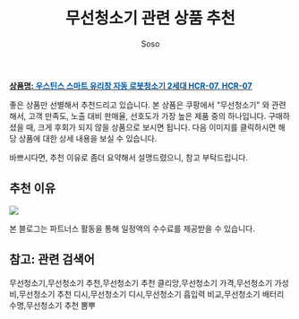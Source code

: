 ﻿---
layout: post
title:  "무선청소기 관련 상품 추천"
author: Soso
categories: [ 디지털/가전 ]
tags: [무선청소기,무선청소기 추천,무선청소기 추천 클리앙,무선청소기 가격,무선청소기 가성비,무선청소기 추천 디시,무선청소기 디시,무선청소기 흡입력 비교,무선청소기 배터리 수명,무선청소기 추천 뽐뿌]
image: https://ads-partners.coupang.com/image1/4ZWimpGx3SlQcD9J4bSrUTj0S08KUKCOOadwtoQKASH1nupyllx2aXOoGiCaTurx-s2CigF8txjBjsER54g3uMXXTsZ-rTmfZQ9VxQ93GT-OoH0QKk8LzshnfwH80LNXPjwS5hhK4zffpgJVH3G-8L9oIpfCMDbBKLPa9yS6L52Bhz6CRhx8nfym3RVIabaxQds6S6ElN-qkZZ4VC8Nyo12pO1obgQQIQrFuRQzR5IS2Mdy8zx3X77FkVL3BP0Y-IqbCE1HAJEYqAnesKATR5jzVd8L5iMC3qZ6spfzoL9oMqlNQLOFBud3rbQ== 
description: "쿠팡에서 무선청소기 관련 상품으로 가장 고객 선호도가 높은 제품 중 하나입니다."
---

<a href="https://link.coupang.com/re/AFFSDP?lptag=AF5673682&pageKey=7493224252&itemId=19597876819&vendorItemId=86705099713&traceid=V0-153-42e1d7b4e604f06f&clickBeacon=LEmXWEHEZ6AXmGLdLH4C7tDe5-0SGEc634bhMeg-QnOMW2MyG0KIlc-lK1jiXdCy0NHAEFGqAeQJRf0gc3Tm4oe64S63reARkTtrNhe2O0MXrPYzJU7Sb-n6WpQSVyKnpwRcSZykI-pW3owjqg7916FaGxkf17ekfDs114bUEvuP67Krz5T3WrYuCjeGTD4VXgTf96QlvYxoQxGZBRkJe0C_m-7ue6Ma9jxoiz3cSPWX1pVrtTqACQ5PwtNs45W-9VCLdr-siMBBMbOAB0_AxTOsrh_9_8DCjlniFXo34sVMg5sHGDyusaXJd6tY86iz-mOihLoqYv2Efrs80wB3rhB46RJUk8xhPpdJn1Pol3BVqtRJRXRqiwrwz3eMNATwrvxcdwhfzo1WAi6Kai258_YI5ZA_IN0uPPLMSBAvP-I1eruPJr6w6P96Jf0AH7fQ1aLw5sEuV5sIaC9vFaUtG-1K8ZYHjXCIvYzFgrmYgZ_C4DB7xrV8GCMp5EH-FGdRUSxeDO662qKLrubTsRN6sfXJp3BLpNkof1Ff8erY0hfIwm4PGXTm3Wx-du0NC9SfklTdKlL4r__poymhcFv0zusxAL6S9TNCAeX4LMi-Y6_BTc0BHCx-UE5_lAZU6lseZH4yx47pihMtJyKGyeTN8inrJ3idj61pQ_N2Xs-Pr2_ANjB-JIvKkRP9wDgmSMDibLNfj717oaVxjg64hHZE3F1rzjC3HM3RDseFtKGO-yNlgRp2lTKFuZ4gCxNQwSNGR0AsdvNyDPrLxF8cpxbNM7Wdn1UX6txF2Ryzsh36vWxIx5jkAAlfaklBAaKY1xHMt0PcTTspA0xs9HrvTxCRcN5NduMxivgFEfZAGIS26OZJgKvQ7p-xd8mL-GsqR-79VuICakLFlH2A0tOM4tiv&requestid=20240131144253063115394858&token=31850C%7CMIXED"><b>상품명: <font color='#01579B'>우스틴스 스마트 유리창 자동 로봇청소기 2세대 HCR-07, HCR-07</font></b></a>

좋은 상품만 선별해서 추천드리고 있습니다.
본 상품은 쿠팡에서 "무선청소기" 와 관련해서, 고객 만족도, 노출 대비 판매율, 선호도가 가장 높은 제품 중의 하나입니다.
구매하셨을 때, 크게 후회가 되지 않을 상품으로 보시면 됩니다. 
다음 이미지를 클릭하시면 해당 상품에 대한 상세 내용을 보실 수 있습니다.

바쁘시다면, 추천 이유로 좀더 요약해서 설명드렸으니, 참고 부탁드립니다.

## 추천 이유 

<a href="https://link.coupang.com/re/AFFSDP?lptag=AF5673682&pageKey=7493224252&itemId=19597876819&vendorItemId=86705099713&traceid=V0-153-42e1d7b4e604f06f&clickBeacon=LEmXWEHEZ6AXmGLdLH4C7tDe5-0SGEc634bhMeg-QnOMW2MyG0KIlc-lK1jiXdCy0NHAEFGqAeQJRf0gc3Tm4oe64S63reARkTtrNhe2O0MXrPYzJU7Sb-n6WpQSVyKnpwRcSZykI-pW3owjqg7916FaGxkf17ekfDs114bUEvuP67Krz5T3WrYuCjeGTD4VXgTf96QlvYxoQxGZBRkJe0C_m-7ue6Ma9jxoiz3cSPWX1pVrtTqACQ5PwtNs45W-9VCLdr-siMBBMbOAB0_AxTOsrh_9_8DCjlniFXo34sVMg5sHGDyusaXJd6tY86iz-mOihLoqYv2Efrs80wB3rhB46RJUk8xhPpdJn1Pol3BVqtRJRXRqiwrwz3eMNATwrvxcdwhfzo1WAi6Kai258_YI5ZA_IN0uPPLMSBAvP-I1eruPJr6w6P96Jf0AH7fQ1aLw5sEuV5sIaC9vFaUtG-1K8ZYHjXCIvYzFgrmYgZ_C4DB7xrV8GCMp5EH-FGdRUSxeDO662qKLrubTsRN6sfXJp3BLpNkof1Ff8erY0hfIwm4PGXTm3Wx-du0NC9SfklTdKlL4r__poymhcFv0zusxAL6S9TNCAeX4LMi-Y6_BTc0BHCx-UE5_lAZU6lseZH4yx47pihMtJyKGyeTN8inrJ3idj61pQ_N2Xs-Pr2_ANjB-JIvKkRP9wDgmSMDibLNfj717oaVxjg64hHZE3F1rzjC3HM3RDseFtKGO-yNlgRp2lTKFuZ4gCxNQwSNGR0AsdvNyDPrLxF8cpxbNM7Wdn1UX6txF2Ryzsh36vWxIx5jkAAlfaklBAaKY1xHMt0PcTTspA0xs9HrvTxCRcN5NduMxivgFEfZAGIS26OZJgKvQ7p-xd8mL-GsqR-79VuICakLFlH2A0tOM4tiv&requestid=20240131144253063115394858&token=31850C%7CMIXED"><img src="https://thumbnail8.coupangcdn.com/thumbnails/remote/q89/image/vendor_inventory/0323/c3a8ecd15634169e78a55a30b5ecc9ee2289177aa37f5ccdb568d437958d.jpg"></a> 

본 블로그는 파트너스 활동을 통해 일정액의 수수료를 제공받을 수 있습니다.

## 참고: 관련 검색어    
무선청소기,무선청소기 추천,무선청소기 추천 클리앙,무선청소기 가격,무선청소기 가성비,무선청소기 추천 디시,무선청소기 디시,무선청소기 흡입력 비교,무선청소기 배터리 수명,무선청소기 추천 뽐뿌